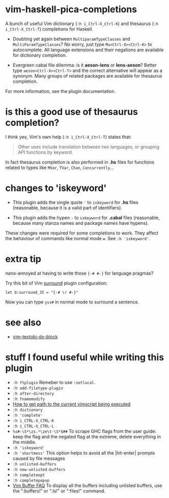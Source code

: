 # vim-haskell-pica-completions

A bunch of useful Vim dictionary (`:h i_Ctrl-X_Ctrl-K`) and thesaurus (`:h i_Ctrl-X_Ctrl-T`) completions for Haskell.

- Doubting yet again between `MultiparamTypeClasses` and `MultiParamTypeClasses`? No worry, just type `Mu<Ctrl-X><Ctrl-K>` to autocomplete. All language extensions and their negations are available for dictionary completion.

- Evergreen cabal file dilemma: is it **aeson-lens** or **lens-aeson**? Better type `aeson<Ctrl-X><Ctrl-T>` and the correct alternative will appear as a synonym. Many groups of related packages are available for thesaurus completion.

For more information, see the plugin documentation.

# is this a good use of thesaurus completion?

I think yes, Vim's own help (`:h i_Ctrl-X_Ctrl-T`) states that:

> Other uses include translation between two languages, or grouping API functions by keyword.

In fact thesaurus completion is also performed in **.hs** files for functions related to types like `MVar`, `TVar`, `Chan`, `Concurrently`...

# changes to 'iskeyword'

- This plugin adds the single quote `'` to `iskeyword` for **.hs** files (reasonable, because it is a valid part of identifiers).

- This plugin adds the hypen `-` to `iskeyword` for **.cabal** files (reasonable, because many stanza names and package names have hypens).

These changes were required for some completions to work. They affect the behaviour of commands like normal mode `w`. See `:h 'iskeyword'`. 

# extra tip

nano-annoyed at having to write those `{-# #-}` for language pragmas?

Try this bit of Vim [surround](https://github.com/tpope/vim-surround) plugin configuration:

    let b:surround_35 = "{-# \r #-}"

Now you can type `yss#` in normal mode to surround a sentence.

# see also

- [vim-textobj-do-block](https://github.com/danidiaz/vim-textobj-do-block) 

# stuff I found useful while writing this plugin

- `:h ftplugin` Remeber to use `:setlocal`.
- `:h add-filetype-plugin`
- `:h after-directory`
- `:h fnamemodify`
- [How to get path to the current vimscript being executed](https://stackoverflow.com/questions/4976776/how-to-get-path-to-the-current-vimscript-being-executed/18734557)
- `:h dictionary`
- `:h 'complete'`
- `:h i_CTRL-X_CTRL-K`
- `:h i_CTRL-X_CTRL-L`
- `%s#-\S*\zs.*\ze\t-\S*$##` To scrape GHC flags from the user guide: keep the
  flag and the negated flag at the extreme, delete everything in the middle.
- `:h 'iskeyword'`
- `:h 'shortmess'` This option helps to avoid all the |hit-enter| prompts
  caused by file messages 
- `:h unlisted-buffers`
- `:h new-unlisted-buffers`
- `:h completeopt`
- `:h completepopup`
- [Vim Buffer FAQ](https://vim.fandom.com/wiki/Vim_buffer_FAQ) To display all
  the buffers including unlisted buffers, use the ":buffers!" or ":ls!" or
  ":files!" command.

